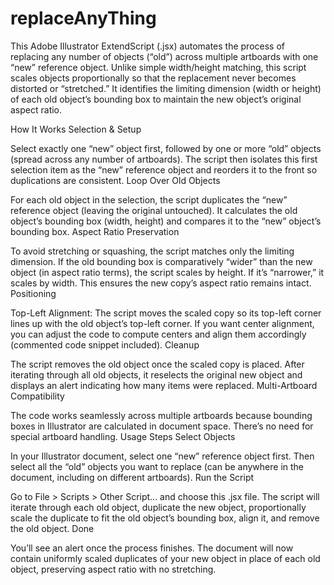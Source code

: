 # replaceAnyThing
This Adobe Illustrator ExtendScript (.jsx) automates the process of replacing any number of objects (“old”) across multiple artboards with one “new” reference object. Unlike simple width/height matching, this script scales objects proportionally so that the replacement never becomes distorted or “stretched.” It identifies the limiting dimension (width or height) of each old object’s bounding box to maintain the new object’s original aspect ratio.

How It Works
Selection & Setup

Select exactly one “new” object first, followed by one or more “old” objects (spread across any number of artboards).
The script then isolates this first selection item as the “new” reference object and reorders it to the front so duplications are consistent.
Loop Over Old Objects

For each old object in the selection, the script duplicates the “new” reference object (leaving the original untouched).
It calculates the old object’s bounding box (width, height) and compares it to the “new” object’s bounding box.
Aspect Ratio Preservation

To avoid stretching or squashing, the script matches only the limiting dimension.
If the old bounding box is comparatively “wider” than the new object (in aspect ratio terms), the script scales by height. If it’s “narrower,” it scales by width.
This ensures the new copy’s aspect ratio remains intact.
Positioning

Top-Left Alignment: The script moves the scaled copy so its top-left corner lines up with the old object’s top-left corner.
If you want center alignment, you can adjust the code to compute centers and align them accordingly (commented code snippet included).
Cleanup

The script removes the old object once the scaled copy is placed.
After iterating through all old objects, it reselects the original new object and displays an alert indicating how many items were replaced.
Multi-Artboard Compatibility

The code works seamlessly across multiple artboards because bounding boxes in Illustrator are calculated in document space. There’s no need for special artboard handling.
Usage Steps
Select Objects

In your Illustrator document, select one “new” reference object first.
Then select all the “old” objects you want to replace (can be anywhere in the document, including on different artboards).
Run the Script

Go to File > Scripts > Other Script... and choose this .jsx file.
The script will iterate through each old object, duplicate the new object, proportionally scale the duplicate to fit the old object’s bounding box, align it, and remove the old object.
Done

You’ll see an alert once the process finishes. The document will now contain uniformly scaled duplicates of your new object in place of each old object, preserving aspect ratio with no stretching.
